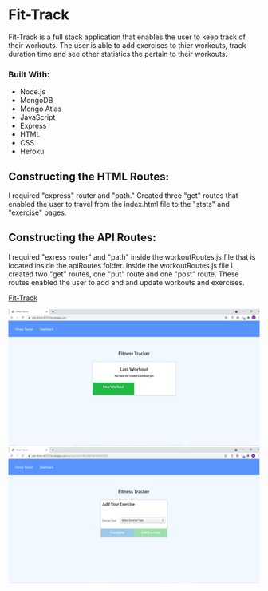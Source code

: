 # Fit-Track
Fit-Track is a full stack application that enables the user to keep track of their workouts.  The user is able to add exercises to thier workouts, track duration time and see other statistics the pertain to their workouts.


### Built With:
* Node.js
* MongoDB
* Mongo Atlas
* JavaScript
* Express
* HTML
* CSS
* Heroku 


## Constructing the HTML Routes:
I required "express" router and "path."
Created three "get" routes that enabled the user to travel from the index.html file to the "stats" and "exercise" pages.


## Constructing the API Routes:
I required "exress router" and "path" inside the workoutRoutes.js file that is located inside the apiRoutes folder.  Inside the 
workoutRoutes.js file I created two "get" routes, one "put" route and one "post" route.  These routes enabled the user to add and and update workouts and exercises.



[Fit-Track](https://vast-shore-87215.herokuapp.com/)

![Screenshot](./public/assets/FT1.png)
![Screenshot](./public/assets/FT2.png)